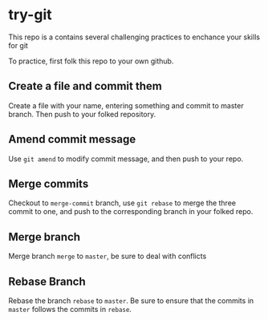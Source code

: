 # try-git

This repo is a contains several challenging practices to enchance your skills for git

To practice, first folk this repo to your own github.

## Create a file and commit them
Create a file with your name, entering something and commit to master branch.
Then push to your folked repository.

## Amend commit message
Use ```git amend``` to modify commit message, and then push to your repo.

## Merge commits
Checkout to ```merge-commit``` branch, use ```git rebase``` to merge the three commit to one,
and push to the corresponding branch in your folked repo.

## Merge branch
Merge branch ```merge``` to ```master```, be sure to deal with conflicts

## Rebase Branch
Rebase the branch ```rebase``` to ```master```. Be sure to ensure that the commits in
```master``` follows the commits in ```rebase```.

